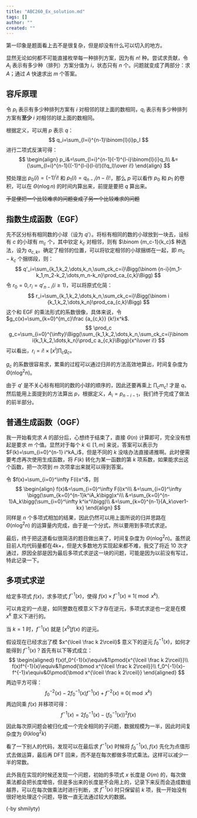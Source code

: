 ```yaml
---
title: "ABC260_Ex_solution.md"
tags: []
author: ""
created: ""
---
```


第一印象是题面看上去不是很复杂，但是却没有什么可以切入的地方。

显然无论如何都不可能直接枚举每一种排列方案，因为有 $n!$ 种。尝试求贡献，令 $A_i$ 表示有多少种（排列）方案分值为 $i$，状态只有 $n$ 个。问题就变成了两部分：求 $A$；通过 $A$ 快速求出 $m$ 个答案。

## 容斥原理

令 $p_i$ 表示有多少种排列方案有 $i$ 对相邻的球上面的数相同，$q_i$ 表示有多少种排列方案有**至少** $i$ 对相邻的球上面的数相同。

根据定义，可以用 $p$ 表示 $q$：
$$
q_i=\sum_{l=i}^{n-1}\binom{l}{i}p_l
$$
进行二项式反演可得：
$$
\begin{align}
p_i&=\sum_{l=i}^{n-1}(-1)^{l-i}\binom{l}{i}q_l\\
&={\sum_{l=i}^{n-1}((-1)^{l-i}(l-i)!)(l!q_l)\over i!}
\end{align}
$$


预处理出 $p_0(i)=(-1)^ii!$ 和 $p_1(i)=q_{n-i}(n-i)!$，那么 $p$ 可以看作 $p_0$ 和 $p_1$ 的卷积，可以在 $\Theta(n \log n)$ 的时间内算出来，前提是要把 $q$ 算出来。

~~于是便把一个比较难求的问题变成了另一个比较难求的问题~~

## 指数生成函数（EGF）

先不区分标有相同数的小球（设为 $q'$）。将标有相同的数的小球放到一块去，设标有 $c$ 的小球有 $m_c$ 个，其中钦定 $k_c$ 对相邻，则有 $\binom {m_c-1}{k_c}$ 种选法，设为 $a_{c,k}$。确定了相邻的位置，可以将钦定相邻的小球捆绑在一起，即 $m_c-k_c$ 个捆绑段，则：
$$
q'_i=\sum_{k_1,k_2,\dots,k_n,\sum_ck_c=i}\Bigg(\binom {n-i}{m_1-k_1,m_2-k_2,\dots,m_n-k_n}\prod_ca_{c,k}\Bigg)
$$
令 $r_0=0,r_i=q'_{n-i}(i\ge1)$，可以将原式化简：
$$
r_i=\sum_{k_1,k_2,\dots,k_n,\sum_ck_c=i}\Bigg(\binom i {k_1,k_2,\dots,k_n}\prod_ca_{c,k}\Bigg)
$$
这个和 EGF 的乘法形式的系数很像，具体来说，令 $g_c(x)=\sum_{k=0}^{m_c}\frac {a_{c,k}} {k!}x^k$.
$$
\prod_c g_c=\sum_{i=0}^{\infty}\Bigg(\sum_{k_1,k_2,\dots,k_n,\sum_ck_c=i}\binom i{k_1,k_2,\dots,k_n}\prod_c a_{c,k}\Bigg){x^i\over i!}
$$
可以看出，$r_i=i!\times[x^i]\prod_cg_c$。

$g_c$ 的系数很容易求，累乘的过程可以通过归并的方法高效地算出，时间复杂度为 $\Theta(n \log^2n)$。

由于 $q'$ 是不关心标有相同的数的小球的顺序的，因此还要再乘上 $\prod_c m_c!$ 才是 $q$。然后能用上面提到的方法算出 $p$，根据定义，$A_i=p_{n-i-1}$，我们终于完成了做法的前半部分。

## 普通生成函数（OGF）

我一开始看完求 $A$ 的部分后，心想终于结束了，直接 $\Theta(n)$ 计算即可，完全没有想起是要求 $m$ 个值。显然对于每个 $k\in[1,m]$ 来说，答案可以表示为 $F(k)=\sum_{i=0}^{n-1} i^kA_i$，但是不同的 $k$ 没啥办法直接递推啊。此时便需要考虑再次使用生成函数，将 $F(k)$ 转化为某一函数的第 $k$ 项系数，如果能求出这个函数，把一次项到 $m$ 次项拿出来就可以得到答案。

令 $f(x)=\sum_{i=0}^\infty F(i)x^i$，则
$$
\begin{align}
f(x)&=\sum_{i=0}^\infty F(i)x^i\\
&=\sum_{i=0}^\infty \bigg(\sum_{k=0}^{n-1}k^iA_k\bigg)x^i\\
&=\sum_{k=0}^{n-1}A_k\bigg(\sum_{i=0}^\infty k^ix^i\bigg)\\
&=\sum_{k=0}^{n-1}{A_k\over1-kx}
\end{align}
$$
同样是 $n$ 个多项式相加的结果，因此仍然可以用上面所说的归并思路在 $\Theta(n\log^2n)$ 的运算量内完成，由于是一个分式，所以要用到多项式求逆。

最后，终于把这道看似很简洁的题目做出来了，时间复杂度为 $\Theta(n \log^2n)$。虽然说目前人均代码量都在4k+，但是大多数地方实现起来都不难，我交了将近 10 次才通过，原因全部是因为最后多项式求逆这一块的问题，可能是因为以前没有写过，特此记录一下。

## 多项式求逆

给定多项式 $f(x)$，求多项式 $f^{-1}(x)$，使得 $f(x)\times f^{-1}(x)\equiv1(\bmod x^k)$.

可以肯定的一点是，如同整数在模意义下才存在逆元，多项式求逆也一定是在模 $x^k$ 意义下进行的。

当 $k=1$ 时，$f^{-1}(x)$ 就是 $[x^0]f(x)$ 的逆元。

假设现在已经求出了模 $x^{\lceil \frac k 2\rceil}$ 意义下的逆元 $f_0^{-1}(x)$，如何才能得到 $f^{-1}(x)$？首先有以下等式成立：
$$
\begin{aligned}
f(x)f_0^{-1}(x)\equiv&1\pmod{x^{\lceil \frac k 2\rceil}}\\
f(x)f^{-1}(x)\equiv&1\pmod{\bmod x^{\lceil \frac k 2\rceil}}\\
f_0^{-1}(x)-f^{-1}x\equiv&0\pmod{\bmod x^{\lceil \frac k 2\rceil}}
\end{aligned}
$$
两边平方可得：
$$
f_0^{-2}(x)-2f_0^{-1}(x)f^{-1}(x)+f^{-2}(x)\equiv0(\bmod x^k)
$$
两边同乘 $f(x)$ 并移项可得：
$$
f^{-1}(x)=2f_0^{-1}(x)-(f_0^{-1}(x))^2f(x)
$$
因此每次原问题会被归化成一个完全相同的子问题，数据规模为一半，因此时间复杂度为 $\Theta(k\log^2k)$

看了一下别人的代码，发现可以在最后求 $f^{-1}(x)$ 时候将 $f_0^{-1}(x),f(x)$ 先化为点值形式去做运算，最后再 DFT 回来，而不是在每次都做多项式乘法。这样可以减少一半的常数。

此外我在实现的时候还发现一个问题，初始的多项式 $x$ 长度是 $O(m)$ 的，每次做乘法都会把长度增倍，但是多出来的长度是不会用上的，记录下来反而会造成数组越界，可以在每次做乘法时进行判断，求 $f^{-1}(x)$ 时只保留前 $k$ 项，我一开始没有很好地处理这个问题，导致一直无法通过较大的数据。

(-by shmilyty)

